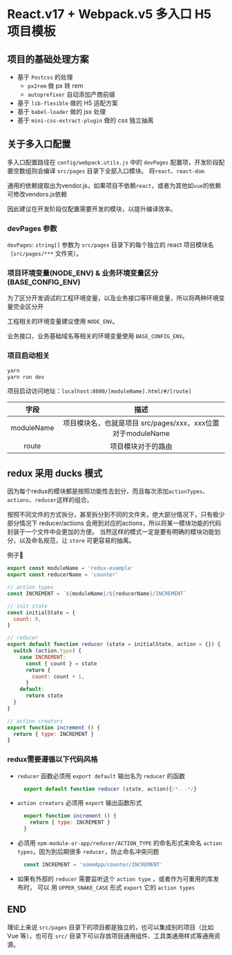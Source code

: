 # React.v17 + Webpack.v5 多入口 H5 项目模板

## 项目的基础处理方案

- 基于 `Postcss` 的处理
  - `px2rem` 做 px 转 rem
  - `autoprefixer` 自动添加产商前缀
- 基于 `lib-flexible` 做的 H5 适配方案
- 基于 `babel-loader` 做的 jsx 处理
- 基于 `mini-css-extract-plugin` 做的 css 独立抽离

## 关于多入口配置

多入口配置路径在 `config/webpack.utils.js` 中的 `devPages` 配置项，开发阶段配置空数组则会编译 `src/pages` 目录下全部入口模块。 将`react`、`react-dom`

通用的依赖提取出为vendor.js，如果项目不依赖`react`，或者为其他如`vue`的依赖可修改vendors.js依赖

因此建议在开发阶段仅配置需要开发的模块，以提升编译效率。

### devPages 参数

`devPages`: `string[]` 参数为 `src/pages` 目录下的每个独立的 react 项目模块名（`src/pages/***` 文件夹）。

### 项目环境变量(NODE_ENV) & 业务环境变量区分(BASE_CONFIG_ENV)

为了区分开发调试的工程环境变量，以及业务接口等环境变量，所以将两种环境变量完全区分开

工程相关的环境变量建议使用 `NODE_ENV`。

业务接口，业务基础域名等相关的环境变量使用 `BASE_CONFIG_ENV`。

### 项目启动相关

```bash
yarn
yarn run dev
```

项目启动访问地址：`localhost:8080/[moduleName].html/#/[route]`

|字段|描述|
|:---:|:---:|
|moduleName|项目模块名，也就是项目 src/pages/xxx，xxx位置对于moduleName|
|route|项目模块对于的路由|

## redux 采用 ducks 模式

因为每个redux的模块都是按照功能性去划分，而且每次添加`actionTypes`、`actions`、`reducer`这样的组合。

按照不同文件的方式拆分，甚至拆分到不同的文件夹，绝大部分情况下，只有极少部分情况下 reducer/actions 会用到对应的actions，所以将某一模块功能的代码封装于一个文件中会更加的方便。
当然这样的模式一定是要有明确的模块功能划分，以及命名规范，让 `store` 可更容易的抽离。

例子🌰

```javascript
export const moduleName = 'redux-example'
export const reducerName = 'counter'

// action types
const INCREMENT = `${moduleName}/${reducerName}/INCREMENT`

// init state
const initialState = {
  count: 0,
}

// reducer
export default function reducer (state = initialState, action = {}) {
  switch (action.type) {
    case INCREMENT:
      const { count } = state
      return {
        count: count + 1,
      }
    default:
      return state
  }
}

// action creators
export function increment () {
  return { type: INCREMENT }
}

```

### redux需要遵循以下代码风格

- `reducer` 函数必须用 `export default` 输出名为 `reducer` 的函数
  ```javascript
    export default function reducer (state, action){/*...*/}
  ```
- `action creators` 必须用 `export` 输出函数形式
  ```javascript
    export function increment () {
      return { type: INCREMENT }
    }
  ```
- 必须用 `npm-module-or-app/reducer/ACTION_TYPE` 的命名形式来命名 `action types`，因为到后期很多 `reducer`，防止命名冲突问题
  ```javascript
    const INCREMENT = 'someApp/counter/INCREMENT'
  ```

- 如果有外部的 `reducer` 需要监听这个 `action type` ，或者作为可重用的库发布时， 可以 用 `UPPER_SNAKE_CASE` 形式 `export` 它的 `action types`

## END

理论上来说 `src/pages` 目录下的项目都是独立的，也可以集成别的项目（比如 Vue 等），也可在 `src/` 目录下可以存放项目通用组件、工具类通用样式等通用资源。
